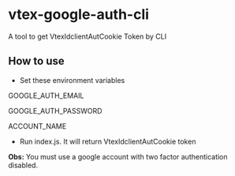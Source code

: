 # vtex-google-auth-cli
A tool to get VtexIdclientAutCookie Token by CLI

## How to use

- Set these environment variables

GOOGLE_AUTH_EMAIL

GOOGLE_AUTH_PASSWORD

ACCOUNT_NAME

- Run index.js. It will return VtexIdclientAutCookie token

**Obs:** You must use a google account with two factor authentication disabled.
